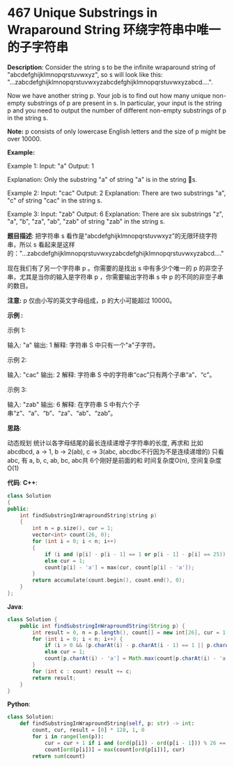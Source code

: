 # 467 Unique Substrings in Wraparound String 环绕字符串中唯一的子字符串

__Description__:
Consider the string s to be the infinite wraparound string of "abcdefghijklmnopqrstuvwxyz", so s will look like this: "...zabcdefghijklmnopqrstuvwxyzabcdefghijklmnopqrstuvwxyzabcd....".

Now we have another string p. Your job is to find out how many unique non-empty substrings of p are present in s. In particular, your input is the string p and you need to output the number of different non-empty substrings of p in the string s.

__Note:__
p consists of only lowercase English letters and the size of p might be over 10000.

__Example:__

Example 1:
Input: "a"
Output: 1

Explanation: Only the substring "a" of string "a" is in the string s.

Example 2:
Input: "cac"
Output: 2
Explanation: There are two substrings "a", "c" of string "cac" in the string s.

Example 3:
Input: "zab"
Output: 6
Explanation: There are six substrings "z", "a", "b", "za", "ab", "zab" of string "zab" in the string s.

__题目描述__:
把字符串 s 看作是“abcdefghijklmnopqrstuvwxyz”的无限环绕字符串，所以 s 看起来是这样的："...zabcdefghijklmnopqrstuvwxyzabcdefghijklmnopqrstuvwxyzabcd...."

现在我们有了另一个字符串 p 。你需要的是找出 s 中有多少个唯一的 p 的非空子串，尤其是当你的输入是字符串 p ，你需要输出字符串 s 中 p 的不同的非空子串的数目。

__注意:__
p 仅由小写的英文字母组成，p 的大小可能超过 10000。

__示例 :__

示例 1:

输入: "a"
输出: 1
解释: 字符串 S 中只有一个"a"子字符。

示例 2:

输入: "cac"
输出: 2
解释: 字符串 S 中的字符串“cac”只有两个子串“a”、“c”。

示例 3:

输入: "zab"
输出: 6
解释: 在字符串 S 中有六个子串“z”、“a”、“b”、“za”、“ab”、“zab”。

__思路__:

动态规划
统计以各字母结尾的最长连续递增子字符串的长度, 再求和
比如 abcdbcd, a -> 1, b -> 2(ab), c -> 3(abc, abcdbc不行因为不是连续递增的)
只看 abc, 有 a, b, c, ab, bc, abc共 6个刚好是前面的和
时间复杂度O(n), 空间复杂度O(1)

__代码__:
__C++__:

```C++
class Solution 
{
public:
    int findSubstringInWraproundString(string p) 
    {
        int n = p.size(), cur = 1;
        vector<int> count(26, 0);
        for (int i = 0; i < n; i++)
        {
            if (i and (p[i] - p[i - 1] == 1 or p[i - 1] - p[i] == 25)) ++cur;
            else cur = 1;
            count[p[i] - 'a'] = max(cur, count[p[i] - 'a']);
        }
        return accumulate(count.begin(), count.end(), 0);
    }
};
```

__Java__:

```Java
class Solution {
    public int findSubstringInWraproundString(String p) {
        int result = 0, n = p.length(), count[] = new int[26], cur = 1;
        for (int i = 0; i < n; i++) {
            if (i > 0 && (p.charAt(i) - p.charAt(i - 1) == 1 || p.charAt(i - 1) - p.charAt(i) == 25)) ++cur;
            else cur = 1;
            count[p.charAt(i) - 'a'] = Math.max(count[p.charAt(i) - 'a'], cur);
        }
        for (int c : count) result += c;
        return result;
    }
}
```

__Python__:

```Python
class Solution:
    def findSubstringInWraproundString(self, p: str) -> int:
        count, cur, result = [0] * 128, 1, 0
        for i in range(len(p)):
            cur = cur + 1 if i and (ord(p[i]) - ord(p[i - 1])) % 26 == 1 else 1
            count[ord(p[i])] = max(count[ord(p[i])], cur)
        return sum(count)
```
